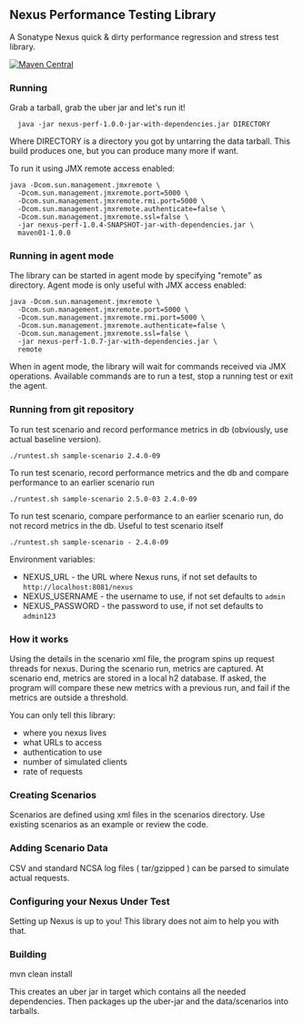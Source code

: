 <!--

    Copyright (c) 2007-2013 Sonatype, Inc. All rights reserved.

    This program and the accompanying materials are made available under the terms of the Eclipse Public License Version 1.0,
    which accompanies this distribution and is available at http://www.eclipse.org/legal/epl-v10.html.

-->
## Nexus Performance Testing Library

A Sonatype Nexus quick & dirty performance regression and stress test library.

[![Maven Central](https://maven-badges.herokuapp.com/maven-central/io.takari.nexus/nexus-perf/badge.svg?subject=io.takari.nexus:nexus-perf)](https://maven-badges.herokuapp.com/maven-central/io.takari.nexus/nexus-perf)

### Running

Grab a tarball, grab the uber jar and let's run it!

```
  java -jar nexus-perf-1.0.0-jar-with-dependencies.jar DIRECTORY
```

Where DIRECTORY is a directory you got by untarring the data tarball.
This build produces one, but you can produce many more if want.

To run it using JMX remote access enabled:

```
java -Dcom.sun.management.jmxremote \
  -Dcom.sun.management.jmxremote.port=5000 \
  -Dcom.sun.management.jmxremote.rmi.port=5000 \
  -Dcom.sun.management.jmxremote.authenticate=false \
  -Dcom.sun.management.jmxremote.ssl=false \
  -jar nexus-perf-1.0.4-SNAPSHOT-jar-with-dependencies.jar \
  maven01-1.0.0
```

### Running in agent mode

The library can be started in agent mode by specifying "remote" as 
directory. Agent mode is only useful with JMX access enabled:

```
java -Dcom.sun.management.jmxremote \
  -Dcom.sun.management.jmxremote.port=5000 \
  -Dcom.sun.management.jmxremote.rmi.port=5000 \
  -Dcom.sun.management.jmxremote.authenticate=false \
  -Dcom.sun.management.jmxremote.ssl=false \
  -jar nexus-perf-1.0.7-jar-with-dependencies.jar \
  remote
```

When in agent mode, the library will wait for commands received via JMX
operations. Available commands are to run a test, stop a running test or
 exit the agent. 
 
### Running from git repository

To run test scenario and record performance metrics in db
(obviously, use actual baseline version).

    ./runtest.sh sample-scenario 2.4.0-09

To run test scenario, record performance metrics and the db
and compare performance to an earlier scenario run

    ./runtest.sh sample-scenario 2.5.0-03 2.4.0-09

To run test scenario, compare performance to an earlier scenario run,
do not record metrics in the db. Useful to test scenario itself

    ./runtest.sh sample-scenario - 2.4.0-09

Environment variables:
* NEXUS_URL - the URL where Nexus runs, if not set defaults to `http://localhost:8081/nexus`
* NEXUS_USERNAME - the username to use, if not set defaults to `admin`
* NEXUS_PASSWORD - the password to use, if not set defaults to `admin123`

### How it works

Using the details in the scenario xml file, the program spins up request threads for nexus. During the scenario run,
metrics are captured. At scenario end, metrics are stored in a local h2 database. If asked, the program will compare
these new metrics with a previous run, and fail if the metrics are outside a threshold.

You can only tell this library:

- where you nexus lives
- what URLs to access
- authentication to use
- number of simulated clients
- rate of requests

### Creating Scenarios

Scenarios are defined using xml files in the scenarios directory. Use existing scenarios as an example or review
the code.

### Adding Scenario Data

CSV and standard NCSA log files ( tar/gzipped ) can be parsed to simulate actual requests.

### Configuring your Nexus Under Test

Setting up Nexus is up to you! This library does not aim to help you with that.

### Building

mvn clean install

This creates an uber jar in target which contains all the needed dependencies. Then packages up the uber-jar and
the data/scenarios into tarballs.


